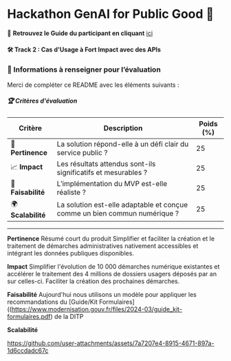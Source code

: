 # Hackathon GenAI for Public Good 🤖  

📙 **Retrouvez le Guide du participant en cliquant** [ici](https://alliance.numerique.gouv.fr/hackathon/participant-guide-fr/)  


#### 🛠 Track 2 : Cas d'Usage à Fort Impact avec des APIs  

### 📝 Informations à renseigner pour l’évaluation  

Merci de compléter ce README avec les éléments suivants :  

##### 🏆 Critères d'évaluation  
| Critère            | Description | Poids (%) |
|--------------------|-------------|-----------|
| 🎯 **Pertinence**  | La solution répond-elle à un défi clair du service public ? | 25 |
| 📈 **Impact**      | Les résultats attendus sont-ils significatifs et mesurables ? | 25 |
| 🔧 **Faisabilité** | L’implémentation du MVP est-elle réaliste ? | 25 |
| 🌍 **Scalabilité** | La solution est-elle adaptable et conçue comme un bien commun numérique ? | 25 |

---

**Pertinence**
Résumé court du produit
Simplifier et faciliter la création et le traitement de démarches administratives nativement accessibles et intégrant les données publiques disponibles.

**Impact**
Simplifier l'évolution de 10 000 démarches numérique existantes et accélérer le traitement des 4 millions de dossiers usagers déposés par an sur celles-ci.
Faciliter la création des prochaines démarches.

**Faisabilité**
Aujourd'hui nous utilisons un modèle pour appliquer les recommandations du [Guide/Kit Formulaires]((https://www.modernisation.gouv.fr/files/2024-03/guide_kit-formulaires.pdf) de la DITP

**Scalabilité**

https://github.com/user-attachments/assets/7a7207e4-8915-4671-897a-1d6ccdadc67c


